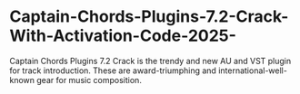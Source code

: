 # Captain-Chords-Plugins-7.2-Crack-With-Activation-Code-2025-
Captain Chords Plugins 7.2 Crack is the trendy and new AU and VST plugin for track introduction. These are award-triumphing and international-well-known gear for music composition. 
